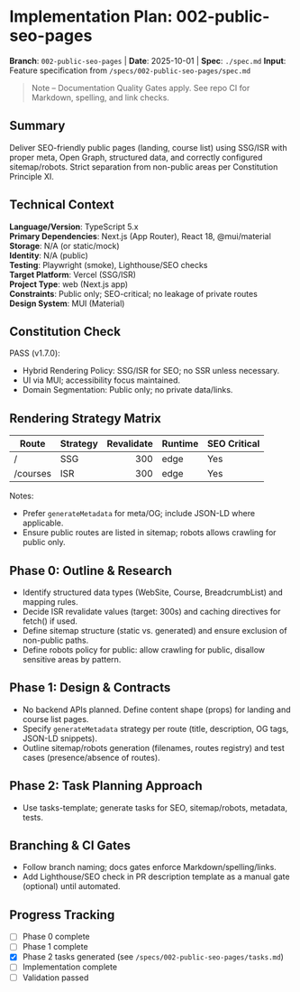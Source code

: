 # Implementation Plan: 002-public-seo-pages

**Branch**: `002-public-seo-pages` | **Date**: 2025-10-01 | **Spec**: `./spec.md` **Input**: Feature
specification from `/specs/002-public-seo-pages/spec.md`

> Note – Documentation Quality Gates apply. See repo CI for Markdown, spelling, and link checks.

## Summary

Deliver SEO-friendly public pages (landing, course list) using SSG/ISR with proper meta, Open Graph,
structured data, and correctly configured sitemap/robots. Strict separation from non-public areas
per Constitution Principle XI.

## Technical Context

**Language/Version**: TypeScript 5.x  
**Primary Dependencies**: Next.js (App Router), React 18, @mui/material  
**Storage**: N/A (or static/mock)  
**Identity**: N/A (public)  
**Testing**: Playwright (smoke), Lighthouse/SEO checks  
**Target Platform**: Vercel (SSG/ISR)  
**Project Type**: web (Next.js app)  
**Constraints**: Public only; SEO-critical; no leakage of private routes  
**Design System**: MUI (Material)

## Constitution Check

PASS (v1.7.0):

- Hybrid Rendering Policy: SSG/ISR for SEO; no SSR unless necessary.
- UI via MUI; accessibility focus maintained.
- Domain Segmentation: Public only; no private data/links.

## Rendering Strategy Matrix

| Route    | Strategy | Revalidate | Runtime | SEO Critical |
| -------- | -------- | ---------: | ------- | ------------ |
| /        | SSG      |        300 | edge    | Yes          |
| /courses | ISR      |        300 | edge    | Yes          |

Notes:

- Prefer `generateMetadata` for meta/OG; include JSON-LD where applicable.
- Ensure public routes are listed in sitemap; robots allows crawling for public only.

## Phase 0: Outline & Research

- Identify structured data types (WebSite, Course, BreadcrumbList) and mapping rules.
- Decide ISR revalidate values (target: 300s) and caching directives for fetch() if used.
- Define sitemap structure (static vs. generated) and ensure exclusion of non-public paths.
- Define robots policy for public: allow crawling for public, disallow sensitive areas by pattern.

## Phase 1: Design & Contracts

- No backend APIs planned. Define content shape (props) for landing and course list pages.
- Specify `generateMetadata` strategy per route (title, description, OG tags, JSON-LD snippets).
- Outline sitemap/robots generation (filenames, routes registry) and test cases (presence/absence of
  routes).

## Phase 2: Task Planning Approach

- Use tasks-template; generate tasks for SEO, sitemap/robots, metadata, tests.

## Branching & CI Gates

- Follow branch naming; docs gates enforce Markdown/spelling/links.
- Add Lighthouse/SEO check in PR description template as a manual gate (optional) until automated.

## Progress Tracking

- [ ] Phase 0 complete
- [ ] Phase 1 complete
- [x] Phase 2 tasks generated (see `/specs/002-public-seo-pages/tasks.md`)
- [ ] Implementation complete
- [ ] Validation passed

